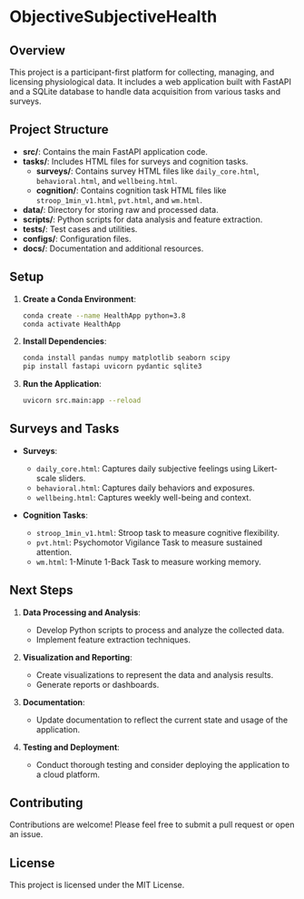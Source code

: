# ObjectiveSubjectiveHealth

## Overview
This project is a participant-first platform for collecting, managing, and licensing physiological data. It includes a web application built with FastAPI and a SQLite database to handle data acquisition from various tasks and surveys.

## Project Structure
- **src/**: Contains the main FastAPI application code.
- **tasks/**: Includes HTML files for surveys and cognition tasks.
  - **surveys/**: Contains survey HTML files like `daily_core.html`, `behavioral.html`, and `wellbeing.html`.
  - **cognition/**: Contains cognition task HTML files like `stroop_1min_v1.html`, `pvt.html`, and `wm.html`.
- **data/**: Directory for storing raw and processed data.
- **scripts/**: Python scripts for data analysis and feature extraction.
- **tests/**: Test cases and utilities.
- **configs/**: Configuration files.
- **docs/**: Documentation and additional resources.

## Setup
1. **Create a Conda Environment**:
   ```bash
   conda create --name HealthApp python=3.8
   conda activate HealthApp
   ```

2. **Install Dependencies**:
   ```bash
   conda install pandas numpy matplotlib seaborn scipy
   pip install fastapi uvicorn pydantic sqlite3
   ```

3. **Run the Application**:
   ```bash
   uvicorn src.main:app --reload
   ```

## Surveys and Tasks
- **Surveys**:
  - `daily_core.html`: Captures daily subjective feelings using Likert-scale sliders.
  - `behavioral.html`: Captures daily behaviors and exposures.
  - `wellbeing.html`: Captures weekly well-being and context.

- **Cognition Tasks**:
  - `stroop_1min_v1.html`: Stroop task to measure cognitive flexibility.
  - `pvt.html`: Psychomotor Vigilance Task to measure sustained attention.
  - `wm.html`: 1-Minute 1-Back Task to measure working memory.

## Next Steps
1. **Data Processing and Analysis**:
   - Develop Python scripts to process and analyze the collected data.
   - Implement feature extraction techniques.

2. **Visualization and Reporting**:
   - Create visualizations to represent the data and analysis results.
   - Generate reports or dashboards.

3. **Documentation**:
   - Update documentation to reflect the current state and usage of the application.

4. **Testing and Deployment**:
   - Conduct thorough testing and consider deploying the application to a cloud platform.

## Contributing
Contributions are welcome! Please feel free to submit a pull request or open an issue.

## License
This project is licensed under the MIT License. 